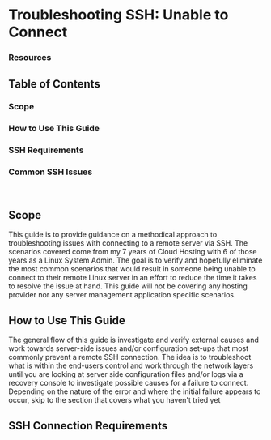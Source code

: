 # Troubleshooting SSH: Unable to Connect

### Resources

## Table of Contents
### Scope
### How to Use This Guide
### SSH Requirements
### Common SSH Issues
<p><br>
</p>

## Scope

This guide is to provide guidance on a methodical approach to troubleshooting issues with connecting to a remote server via SSH. The scenarios covered come from my 7 years of Cloud Hosting with 6 of those years as a Linux System Admin. The goal is to verify and hopefully eliminate the most common scenarios that would result in someone being unable to connect to their remote Linux server in an effort to reduce the time it takes to resolve the issue at hand. This guide will not be covering any hosting provider nor any server management application specific scenarios.


## How to Use This Guide

The general flow of this guide is investigate and verify external causes and work towards server-side issues and/or configuration set-ups that most commonly prevent a remote SSH connection. The idea is to troubleshoot what is within the end-users control and work through the network layers until you are looking at server side configuration files and/or logs via a recovery console to investigate possible causes for a failure to connect. Depending on the nature of the error and where the initial failure appears to occur, skip to the section that covers what you haven't tried yet


## SSH Connection Requirements

